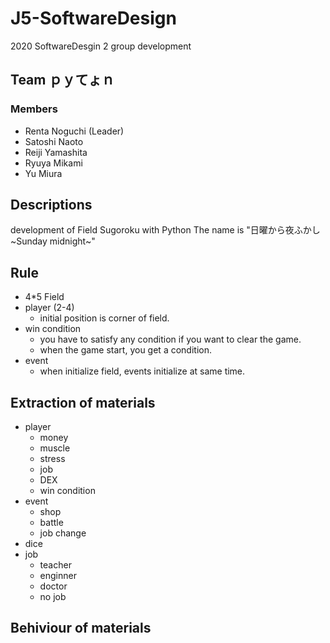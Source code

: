 # J5-SoftwareDesign
2020 SoftwareDesgin 2
group development

## Team ｐｙてょｎ
### Members
 - Renta Noguchi (Leader)
 - Satoshi Naoto
 - Reiji Yamashita
 - Ryuya Mikami
 - Yu Miura

## Descriptions
development of Field Sugoroku with Python
The name is "日曜から夜ふかし ~Sunday midnight~"

## Rule
 - 4\*5 Field
 - player (2-4)
	 - initial position is corner of field.
 - win condition
	 - you have to satisfy any condition if you want to clear the game.
	 - when the game start, you get a condition.
 - event
	 - when initialize field, events initialize at same time.

## Extraction of materials
 - player
	 - money
	 - muscle
	 - stress
	 - job
	 - DEX
	 - win condition
 - event
	 - shop
	 - battle
	 - job change
 - dice
 - job
	 - teacher
	 - enginner
	 - doctor
	 - no job

## Behiviour of materials
